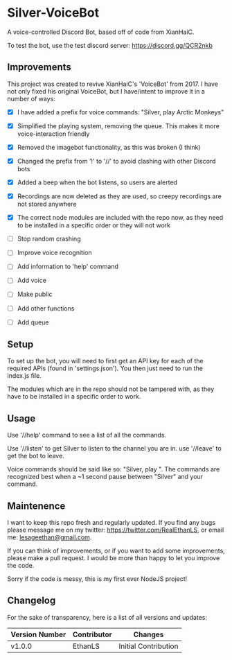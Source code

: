 # Silver-VoiceBot

A voice-controlled Discord Bot, based off of code from XianHaiC.

To test the bot, use the test discord server: https://discord.gg/QCR2nkb

## Improvements

This project was created to revive XianHaiC's 'VoiceBot' from 2017. I have not only fixed his original VoiceBot, but I have/intent to improve it in a number of ways:

 - [x] I have added a prefix for voice commands: "Silver, play Arctic Monkeys"
 - [x] Simplified the playing system, removing the queue. This makes it more voice-interaction friendly
 - [x] Removed the imagebot functionality, as this was broken (I think)
 - [x] Changed the prefix from '!' to '//' to avoid clashing with other Discord bots
 - [x] Added a beep when the bot listens, so users are alerted
 - [x] Recordings are now deleted as they are used, so creepy recordings are not stored anywhere
 - [x] The correct node modules are included with the repo now, as they need to be installed in a specific order or they will not work
 
 - [ ] Stop random crashing
 - [ ] Improve voice recognition
 - [ ] Add information to 'help' command
 - [ ] Add voice
 - [ ] Make public
 - [ ] Add other functions
 - [ ] Add queue

 ## Setup
 
 To set up the bot, you will need to first get an API key for each of the required APIs (found in 'settings.json'). You then just need to run the index.js file.
 
 The modules which are in the repo should not be tampered with, as they have to be installed in a specific order to work.
 
 ## Usage
 
 Use '//help' command to see a list of all the commands.
 
 Use '//listen' to get Silver to listen to the channel you are in. use '//leave' to get the bot to leave. 
 
 Voice commands should be said like so: "Silver, play <song name>". The commands are recognized best when a ~1 second pause between "Silver" and your command.
 
 ## Maintenence
 
 I want to keep this repo fresh and regularly updated. If you find any bugs please message me on my twitter: https://twitter.com/RealEthanLS, or email me: lesageethan@gmail.com.
 
 If you can think of improvements, or if you want to add some improvements, please make a pull request. I would be more than happy to let you improve the code.
 
 Sorry if the code is messy, this is my first ever NodeJS project!
 
 ## Changelog
 
 For the sake of transparency, here is a list of all versions and updates:
 
 | Version Number  | Contributor | Changes |
| ------------- | ------------- | ------------- |
| v1.0.0  | EthanLS  | Initial Contribution |
